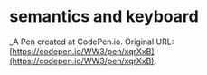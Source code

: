# semantics and keyboard
 _A Pen created at CodePen.io. Original URL: [https://codepen.io/WW3/pen/xqrXxB](https://codepen.io/WW3/pen/xqrXxB).

 